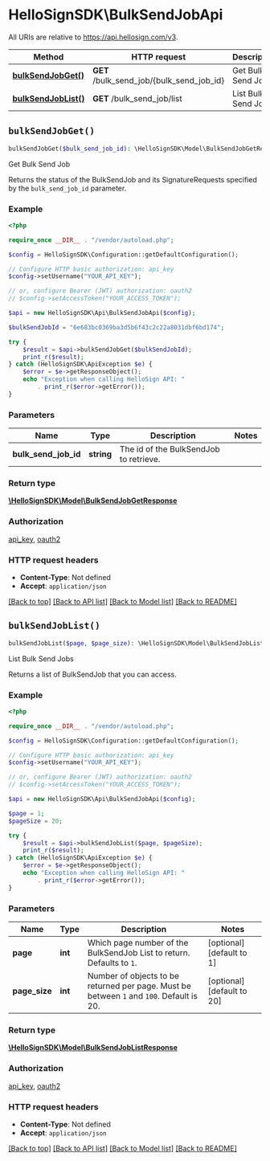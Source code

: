 # HelloSignSDK\BulkSendJobApi

All URIs are relative to https://api.hellosign.com/v3.

| Method | HTTP request | Description |
| ------------- | ------------- | ------------- |
| [**bulkSendJobGet()**](BulkSendJobApi.md#bulkSendJobGet) | **GET** /bulk_send_job/{bulk_send_job_id} | Get Bulk Send Job |
| [**bulkSendJobList()**](BulkSendJobApi.md#bulkSendJobList) | **GET** /bulk_send_job/list | List Bulk Send Jobs |


## `bulkSendJobGet()`

```php
bulkSendJobGet($bulk_send_job_id): \HelloSignSDK\Model\BulkSendJobGetResponse
```

Get Bulk Send Job

Returns the status of the BulkSendJob and its SignatureRequests specified by the `bulk_send_job_id` parameter.

### Example

```php
<?php

require_once __DIR__ . "/vendor/autoload.php";

$config = HelloSignSDK\Configuration::getDefaultConfiguration();

// Configure HTTP basic authorization: api_key
$config->setUsername("YOUR_API_KEY");

// or, configure Bearer (JWT) authorization: oauth2
// $config->setAccessToken("YOUR_ACCESS_TOKEN");

$api = new HelloSignSDK\Api\BulkSendJobApi($config);

$bulkSendJobId = "6e683bc0369ba3d5b6f43c2c22a8031dbf6bd174";

try {
    $result = $api->bulkSendJobGet($bulkSendJobId);
    print_r($result);
} catch (HelloSignSDK\ApiException $e) {
    $error = $e->getResponseObject();
    echo "Exception when calling HelloSign API: "
        . print_r($error->getError());
}

```

### Parameters

|Name | Type | Description  | Notes |
| ------------- | ------------- | ------------- | ------------- |
| **bulk_send_job_id** | **string**| The id of the BulkSendJob to retrieve. | |

### Return type

[**\HelloSignSDK\Model\BulkSendJobGetResponse**](../Model/BulkSendJobGetResponse.md)

### Authorization

[api_key](../../README.md#api_key), [oauth2](../../README.md#oauth2)

### HTTP request headers

- **Content-Type**: Not defined
- **Accept**: `application/json`

[[Back to top]](#) [[Back to API list]](../../README.md#endpoints)
[[Back to Model list]](../../README.md#models)
[[Back to README]](../../README.md)

## `bulkSendJobList()`

```php
bulkSendJobList($page, $page_size): \HelloSignSDK\Model\BulkSendJobListResponse
```

List Bulk Send Jobs

Returns a list of BulkSendJob that you can access.

### Example

```php
<?php

require_once __DIR__ . "/vendor/autoload.php";

$config = HelloSignSDK\Configuration::getDefaultConfiguration();

// Configure HTTP basic authorization: api_key
$config->setUsername("YOUR_API_KEY");

// or, configure Bearer (JWT) authorization: oauth2
// $config->setAccessToken("YOUR_ACCESS_TOKEN");

$api = new HelloSignSDK\Api\BulkSendJobApi($config);

$page = 1;
$pageSize = 20;

try {
    $result = $api->bulkSendJobList($page, $pageSize);
    print_r($result);
} catch (HelloSignSDK\ApiException $e) {
    $error = $e->getResponseObject();
    echo "Exception when calling HelloSign API: "
        . print_r($error->getError());
}

```

### Parameters

|Name | Type | Description  | Notes |
| ------------- | ------------- | ------------- | ------------- |
| **page** | **int**| Which page number of the BulkSendJob List to return. Defaults to `1`. | [optional] [default to 1] |
| **page_size** | **int**| Number of objects to be returned per page. Must be between `1` and `100`. Default is 20. | [optional] [default to 20] |

### Return type

[**\HelloSignSDK\Model\BulkSendJobListResponse**](../Model/BulkSendJobListResponse.md)

### Authorization

[api_key](../../README.md#api_key), [oauth2](../../README.md#oauth2)

### HTTP request headers

- **Content-Type**: Not defined
- **Accept**: `application/json`

[[Back to top]](#) [[Back to API list]](../../README.md#endpoints)
[[Back to Model list]](../../README.md#models)
[[Back to README]](../../README.md)
